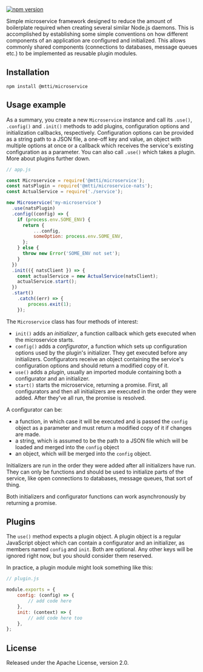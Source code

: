 [![npm version](https://badge.fury.io/js/%40mtti%2Fmicroservice.svg)](https://badge.fury.io/js/%40mtti%2Fmicroservice)

Simple microservice framework designed to reduce the amount of boilerplate required when creating several similar Node.js daemons. This is accomplished by establishing some simple conventions on how different components of an application are configured and initialized. This allows commonly shared components (connections to databases, message queues etc.) to be implemented as reusable plugin modules.

## Installation

```
npm install @mtti/microservice
```

## Usage example

As a summary, you create a new `Microservice` instance and call its `.use()`, `.config()` and `.init()` methods to add plugins, configuration options and initialization callbacks, respectively. Configuration options can be provided as a string path to a JSON file, a one-off key and value, an object with multiple options at once or a callback which receives the service's existing configuration as a parameter. You can also call `.use()` which takes a plugin. More about plugins further down.

```JavaScript
// app.js

const Microservice = require('@mtti/microservice');
const natsPlugin = require('@mtti/microservice-nats');
const ActualService = require('./service');

new Microservice('my-microservice')
  .use(natsPlugin)
  .config((config) => {
    if (process.env.SOME_ENV) {
      return {
          ...config,
          someOption: process.env.SOME_ENV,
      };
    } else {
      throw new Error('SOME_ENV not set');
    }
  })
  .init(({ natsClient }) => {
    const actualService = new ActualService(natsClient);
    actualService.start();
  })
  .start()
    .catch((err) => {
        process.exit(1);
    });
```

The `Microservice` class has four methods of interest:
* `init()` adds an *initializer*, a function callback which gets executed when the microservice starts.
* `config()` adds a *configurator*, a function which sets up configuration options used by the plugin's initializer. They get executed before any initializers. Configurators receive an object containing the service's configuration options and should return a modified copy of it.
* `use()` adds a *plugin*, usually an imported module containing both a configurator and an initializer.
* `start()` starts the microservice, returning a promise. First, all configurators and then all initializers are executed in the order they were added. After they've all run, the promise is resolved.

A configurator can be:

* a function, in which case it will be executed and is passed the `config` object as a parameter and must return a modified copy of it if changes are made.
* a string, which is assumed to be the path to a JSON file which will be loaded and merged into the `config` object
* an object, which will be merged into the `config` object.

Initializers are run in the order they were added after all initializers have run. They can only be functions and should be used to initialize parts of the service, like open connections to databases, message queues, that sort of thing.

Both initializers and configurator functions can work asynchronously by returning a promise.

## Plugins

The `use()` method expects a plugin object. A plugin object is a regular JavaScript object which can contain a configurator and an initializer, as members named `config` and `init`. Both are optional. Any other keys will be ignored right now, but you should consider them reserved.

In practice, a plugin module might look something like this:

```JavaScript
// plugin.js

module.exports = {
    config: (config) => {
        // add code here
    },
    init: (context) => {
        // add code here too
    },
};
```

## License

Released under the Apache License, version 2.0.

